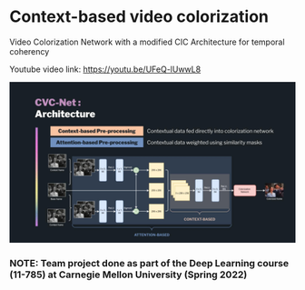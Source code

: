 # Context-based video colorization 
Video Colorization Network with a modified CIC Architecture for temporal coherency

Youtube video link: https://youtu.be/UFeQ-lUwwL8

<img src="images/arch.jpg" alt="img01" width="1200"/>

### NOTE: Team project done as part of the Deep Learning course (11-785) at Carnegie Mellon University (Spring 2022)
